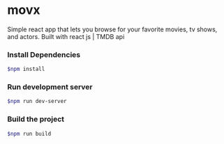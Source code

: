 # movx
Simple react app that lets you browse for your favorite movies, tv shows, and actors.
Built with react js | TMDB api 

### Install Dependencies
```sh
$npm install 
```

### Run development server
```sh 
$npm run dev-server
```

### Build the project
```sh
$npm run build
```
